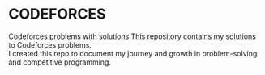# CODEFORCES
Codeforces problems with solutions
This repository contains my solutions to Codeforces problems.  
I created this repo to document my journey and growth in problem-solving and competitive programming.
